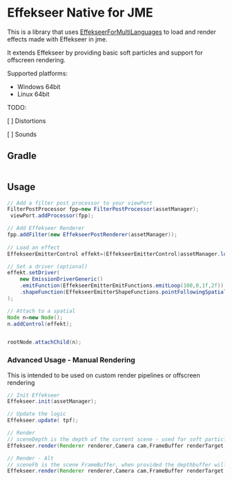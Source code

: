# Effekseer Native for JME

This is a library that uses [EffekseerForMultiLanguages](https://github.com/effekseer/EffekseerForMultiLanguages) to load and render effects made with Effekseer in jme.

It extends Effekseer by providing basic soft particles and support for offscreen rendering.

Supported platforms:
- Windows 64bit
- Linux 64bit

TODO:

[ ] Distortions

[ ] Sounds

## Gradle 
```

```


## Usage
```java
// Add a filter post processor to your viewPort
FilterPostProcessor fpp=new FilterPostProcessor(assetManager);
 viewPort.addProcessor(fpp);

// Add Effekseer Renderer
fpp.addFilter(new EffekseerPostRenderer(assetManager));
        
// Load an effect
EffekseerEmitterControl effekt=(EffekseerEmitterControl)assetManager.loadAsset("effekts/Pierre/Lightning.efkefc");

// Set a driver (optional)
effekt.setDriver(
    new EmissionDriverGeneric()
    .emitFunction(EffekseerEmitterEmitFunctions.emitLoop(100,0,1f,2f))
    .shapeFunction(EffekseerEmitterShapeFunctions.pointFollowingSpatial())
);

// Attach to a spatial
Node n=new Node();
n.addControl(effekt);


rootNode.attachChild(n);

```

### Advanced Usage - Manual Rendering
This is intended to be used on custom render pipelines or offscreen rendering
```java
// Init Effekseer
Effekseer.init(assetManager);

// Update the logic
Effekseer.update( tpf);

// Render
// sceneDepth is the depth of the current scene - used for soft particles
Effekseer.render(Renderer renderer,Camera cam,FrameBuffer renderTarget,Texture sceneDepth);

// Render - Alt
// sceneFb is the scene FrameBuffer, when provided the depthbuffer will be blitted into the renderTarget before rendering the particles - used for depth testing
Effekseer.render(Renderer renderer,Camera cam,FrameBuffer renderTarget,FrameBuffer sceneFb,Texture sceneDepth) 


```



